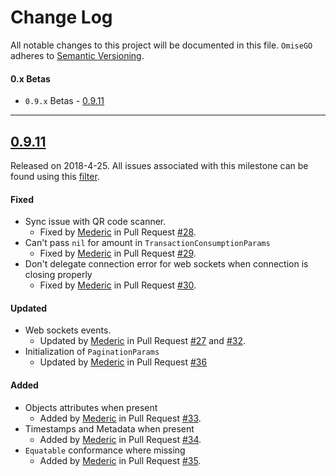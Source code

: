 # Change Log
All notable changes to this project will be documented in this file.
`OmiseGO` adheres to [Semantic Versioning](http://semver.org/).

#### 0.x Betas
- `0.9.x` Betas - [0.9.11](#0911)

---
## [0.9.11](https://github.com/omisego/ios-sdk/releases/tag/0.9.11)
Released on 2018-4-25. All issues associated with this milestone can be found using this [filter](https://github.com/omisego/ios-sdk/issues?utf8=%E2%9C%93&q=milestone%3A0.9.11).

#### Fixed
- Sync issue with QR code scanner.
  - Fixed by [Mederic](https://github.com/mederic-p) in Pull Request [#28](https://github.com/omisego/ios-sdk/pull/28).
- Can't pass `nil` for amount in `TransactionConsumptionParams`
  - Fixed by [Mederic](https://github.com/mederic-p) in Pull Request [#29](https://github.com/omisego/ios-sdk/pull/29).
- Don't delegate connection error for web sockets when connection is closing properly
  - Fixed by [Mederic](https://github.com/mederic-p) in Pull Request [#30](https://github.com/omisego/ios-sdk/pull/30).

#### Updated
- Web sockets events.
  - Updated by [Mederic](https://github.com/mederic-p) in Pull Request [#27](https://github.com/omisego/ios-sdk/pull/27) and [#32](https://github.com/omisego/ios-sdk/pull/32).
- Initialization of `PaginationParams`
  - Updated by [Mederic](https://github.com/mederic-p) in Pull Request [#36](https://github.com/omisego/ios-sdk/pull/36)

#### Added
- Objects attributes when present
  - Added by [Mederic](https://github.com/mederic-p) in Pull Request [#33](https://github.com/omisego/ios-sdk/pull/33).
- Timestamps and Metadata when present
  - Added by [Mederic](https://github.com/mederic-p) in Pull Request [#34](https://github.com/omisego/ios-sdk/pull/34).
- `Equatable` conformance where missing
  - Added by [Mederic](https://github.com/mederic-p) in Pull Request [#35](https://github.com/omisego/ios-sdk/pull/35).
